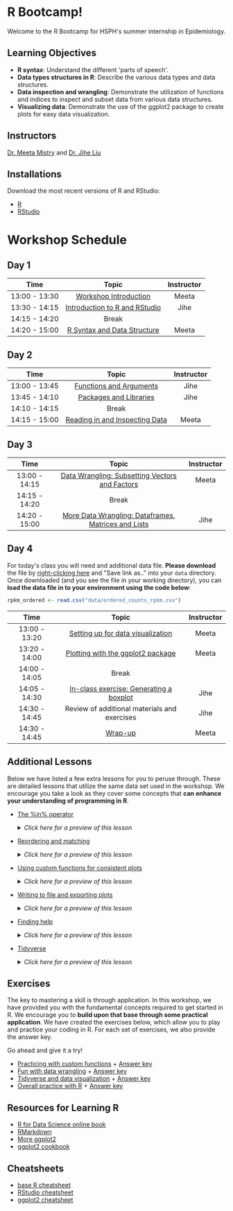 # R Bootcamp!

Welcome to the R Bootcamp for HSPH's summer internship in Epidemiology.

## Learning Objectives

* **R syntax**: Understand the different 'parts of speech'.
* **Data types structures in R**: Describe the various data types and data structures.
* **Data inspection and wrangling**: Demonstrate the utilization of functions and indices to inspect and subset data from various data structures.
* **Visualizing data**: Demonstrate the use of the ggplot2 package to create plots for easy data visualization.

## Instructors

[Dr. Meeta Mistry](https://bioinformatics.sph.harvard.edu/people/meeta-mistry) and [Dr. Jihe Liu](https://bioinformatics.sph.harvard.edu/people/jihe-liu)

## Installations

Download the most recent versions of R and RStudio:

 - [R](https://cran.r-project.org/) 
 - [RStudio](https://www.rstudio.com/products/rstudio/download/#download)


# Workshop Schedule 

## Day 1

| Time            |  Topic  | Instructor |
|:------------------------:|:------------------------------------------------:|:--------:|
|13:00 - 13:30 | [Workshop Introduction](https://github.com/hbctraining/Intro-to-R-flipped/raw/master/lectures/Intro_to_workshop_EpiR.pdf) | Meeta |
|13:30 - 14:15 | [Introduction to R and RStudio](https://hbctraining.github.io/Intro-to-R-flipped/lessons/01_introR-R-and-RStudio.html) | Jihe |
|14:15 - 14:20 | Break | |
|14:20 - 15:00 | [R Syntax and Data Structure](https://hbctraining.github.io/Intro-to-R-flipped/lessons/02_introR-syntax-and-data-structures.html) | Meeta |


## Day 2

| Time            |  Topic  | Instructor |
|:------------------------:|:------------------------------------------------:|:--------:|
|13:00 - 13:45 | [Functions and Arguments](https://hbctraining.github.io/Intro-to-R-flipped/lessons/03_introR-functions-and-arguments.html) | Jihe |
|13:45 - 14:10 | [Packages and Libraries](https://hbctraining.github.io/Intro-to-R-flipped/lessons/04_introR_packages.html) | Jihe |
|14:10 - 14:15 | Break | |
|14:15 - 15:00 | [Reading in and Inspecting Data](https://hbctraining.github.io/Intro-to-R-flipped/lessons/06_reading_and_data_inspection.html) |  Meeta |


## Day 3

| Time            |  Topic  | Instructor |
|:------------------------:|:------------------------------------------------:|:--------:|
|13:00 - 14:15 | [Data Wrangling: Subsetting Vectors and Factors](https://hbctraining.github.io/Intro-to-R-flipped/lessons/05_introR-data-wrangling.html) | Meeta |
|14:15 - 14:20 | Break | |
|14:20 - 15:00 | [More Data Wrangling: Dataframes, Matrices and Lists](https://hbctraining.github.io/Intro-to-R-flipped/lessons/07_introR-data-wrangling2.html) | Jihe |

## Day 4

For today's class you will need and additional data file. **Please download** the file by [right-clicking here](https://github.com/hbctraining/Intro-to-R-flipped/raw/master/data/ordered_counts_rpkm.csv) and "Save link as.." into your `data` directory. Once downloaded (and you see the file in your working directory), you can **load the data file in to your environment using the code below**:

```r
rpkm_ordered <- read.csv("data/ordered_counts_rpkm.csv")
```


| Time            |  Topic  | Instructor |
|:------------------------:|:------------------------------------------------:|:--------:|
| 13:00 - 13:20|[Setting up for data visualization](https://hbctraining.github.io/Intro-to-R-flipped/lessons/10_setting_up_to_plot.html) | Meeta |
| 13:20 - 14:00| [Plotting with the ggplot2 package](https://hbctraining.github.io/Intro-to-R-flipped/lessons/11_ggplot2.html) | Meeta |
| 14:00 - 14:05 | Break | |
| 14:05 - 14:30| [In-class exercise: Generating a boxplot](https://hbctraining.github.io/Intro-to-R-flipped/lessons/12_boxplot_exercise.html) | Jihe |
| 14:30 - 14:45 | Review of additional materials and exercises | Jihe|
| 14:30 - 14:45 | [Wrap-up]() | Meeta |


## Additional Lessons
Below we have listed a few extra lessons for you to peruse through. These are detailed lessons that utilize the same data set used in the workshop. We encourage you take a look as they cover some concepts that **can enhance your understanding of programming in R**. 

* [The %in% operator](https://hbctraining.github.io/Intro-to-R-flipped/lessons/08_identifying-matching-elements.html)
       <details>
       <summary><i>Click here for a preview of this lesson</i></summary>
           <br>Very often you will have to compare two vectors to figure out if, and which, values are common between them. The <code>%in%</code> operator can be used for this purpose.<br><br>This lesson will cover:<br>
             - Implementing the <code>%in%</code> operator to evaluate two vectors<br>
             - Distinguishing <code>%in%</code> from <code>==</code> and other logical operators<br>
             - Using <code>any()</code> and <code>all()</code> functions<br><br>
        </details>

* [Reordering and matching](https://hbctraining.github.io/Intro-to-R-flipped/lessons/09_reordering-to-match-datasets.html)
       <details>
         <summary><i>Click here for a preview of this lesson</i></summary>
           <br>Sometimes you will want to rearrange values within a vector (row names or column names). The <code>match()</code> function can be very powerful for this task.<br><br>This lesson will cover:<br>
             - Maunually rearranging values within a vector<br>
             - Implementing the <code>match()</code> function to automatically rearrange the values within a vector<br><br>
         </details>
         
* [Using custom functions for consistent plots](https://hbctraining.github.io/Intro-to-R-flipped/lessons/11b_Custom_Functions_ggplot2.html)
      <details>
        <summary><i>Click here for a preview of this lesson</i></summary>
          <br>When creating your plots in ggplot2 you may want to have consistent formatting (using <code>theme()</code> functions) across your plots, e.g. if you are generating plots for a manuscript. <br><br>This lesson will cover:<br>
            - Developing a custom function for creating consistently formatted plots<br>
        </details>

* [Writing to file and exporting plots](https://hbctraining.github.io/Intro-to-R-flipped/lessons/13_exporting_data_and_plots.html)
         <details>
            <summary><i>Click here for a preview of this lesson</i></summary>
             <br>Now that you have completed some analysis in R, you will need to eventually export that work out of R/RStudio. R provides lots of flexibility in what and how you export your data and plots.<br><br>This lesson will cover:<br>
                - Exporting your figures from R using a variety of file formats<br>
                - Writing your data from R to a file<br>
          </details>
          
* [Finding help](https://hbctraining.github.io/Intro-to-R-flipped/lessons/14_finding_help.html)
         <details>
            <summary><i>Click here for a preview of this lesson</i></summary>
             <br>Hopefully, this course has given you the basic tools you need to be successful when using R. However, it would be impossible to cover every aspect of R and you will need to be able to troubleshoot future issues as they arise.<br><br>This lesson will cover:<br>
                - Suggestions for how to best ask for help<br>
                - Where to look for help<br>
          </details>
          
* [Tidyverse](https://hbctraining.github.io/Intro-to-R-flipped/lessons/15_tidyverse.html)
         <details>
            <summary><i>Click here for a preview of this lesson</i></summary>
             <br>The <a href="https://tidyverse.tidyverse.org/articles/paper.html">Tidyverse suite of integrated packages</a> are designed to work together to make common data science operations more user friendly. Tidyverse is becoming increasingly prevalent and it is necessary that R users are conversant in the basics of Tidyverse. We have already used two Tidyverse packages in this workshop (<code>ggplot2</code> and <code>purrr</code>) and in this lesson we will learn some key features from a few additional packages that make up Tidyverse. <br><br>This lesson will cover:<br>
                - Usage of pipes for connecting together multiple commands<br>
                - Tibbles for two-dimensional data storage<br>
                - Data wrangling within Tidyverse
          </details>

## Exercises

The key to mastering a skill is through application. In this workshop, we have provided you with the fundamental concepts required to get started in R. We encourage you to **build upon that base through some practical application**. We have created the exercises below, which allow you to play and practice your coding in R. For each set of exercises, we also provide the answer key. 

Go ahead and give it a try! 


* [Practicing with custom functions](https://hbctraining.github.io/Intro-to-R-flipped/activities/Day2_activities.html) + [Answer key](https://hbctraining.github.io/Intro-to-R-flipped/activities/Day2_activities_answer_key.R)
* [Fun with data wrangling](https://hbctraining.github.io/Intro-to-R-flipped/activities/Day3_activities.html) + [Answer key](https://hbctraining.github.io/Intro-to-R-flipped/activities/Day3_activities_answer_key.R)
* [Tidyverse and data visualization](https://hbctraining.github.io/Intro-to-R-flipped/activities/Day4_activities.html) + [Answer key](https://hbctraining.github.io/Intro-to-R-flipped/activities/Day4_activities_answer_key.R)
* [Overall practice with R](https://hbctraining.github.io/Intro-to-R/homework/Intro_to_R_hw.html) + [Answer key](https://hbctraining.github.io/Intro-to-R/homework/Intro_to_R_key.html)


## Resources for Learning R
* [R for Data Science online book](https://r4ds.had.co.nz/)
* [RMarkdown](https://hbctraining.github.io/Training-modules/Rmarkdown/)
* [More ggplot2](https://hbctraining.github.io/Training-modules/Tidyverse_ggplot2/lessons/ggplot2.html)
* [ggplot2 cookbook](http://www.cookbook-r.com/Graphs/)

## Cheatsheets
* [base R cheatsheet](../cheatsheets/base-r.pdf)
* [RStudio cheatsheet](../cheatsheets/rstudio-ide.pdf)
* [ggplot2 cheatsheet](../cheatsheets/data-visualization-2.1.pdf)
